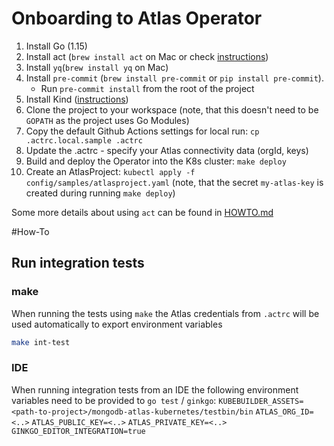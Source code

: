# Onboarding to Atlas Operator

1. Install Go (1.15)
1. Install act (`brew install act` on Mac or check [instructions](https://github.com/nektos/act#installation))
1. Install `yq`(`brew install yq` on Mac)
1. Install `pre-commit` (`brew install pre-commit` or `pip install pre-commit`).
   *  Run `pre-commit install` from the root of the project   
1. Install Kind ([instructions](https://kind.sigs.k8s.io/docs/user/quick-start/#installation))
1. Clone the project to your workspace (note, that this doesn't need to be `GOPATH` as the project uses Go Modules)
1. Copy the default Github Actions settings for local run: `cp .actrc.local.sample .actrc`
1. Update the .actrc - specify your Atlas connectivity data (orgId, keys)
1. Build and deploy the Operator into the K8s cluster: `make deploy`
1. Create an AtlasProject: `kubectl apply -f config/samples/atlasproject.yaml` (note, that the secret `my-atlas-key` is
 created during running `make deploy`)
   
Some more details about using `act` can be found in [HOWTO.md](../../.github/HOWTO.md)

#How-To
## Run integration tests
### make
When running the tests using `make` the Atlas credentials from `.actrc` will be used automatically to export environment
variables
```bash
make int-test
```

### IDE
When running integration tests from an IDE the following environment variables need to be provided to `go test` / `ginkgo`:
`KUBEBUILDER_ASSETS=<path-to-project>/mongodb-atlas-kubernetes/testbin/bin`
`ATLAS_ORG_ID=<..>`
`ATLAS_PUBLIC_KEY=<..>`
`ATLAS_PRIVATE_KEY=<..>`
`GINKGO_EDITOR_INTEGRATION=true`

